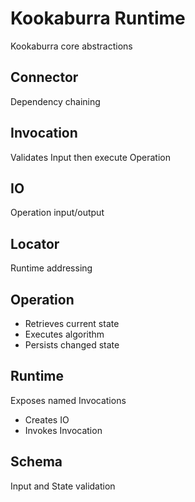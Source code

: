 # Kookaburra Runtime

Kookaburra core abstractions

## Connector
Dependency chaining

## Invocation
Validates Input then execute Operation

## IO
Operation input/output

## Locator
Runtime addressing

## Operation
- Retrieves current state
- Executes algorithm
- Persists changed state

## Runtime
Exposes named Invocations
- Creates IO
- Invokes Invocation

## Schema
Input and State validation
